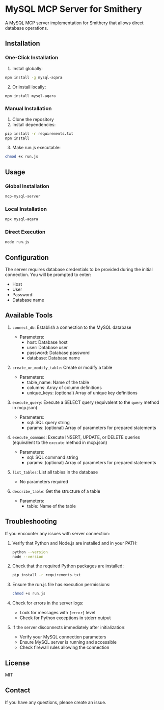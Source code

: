 # MySQL MCP Server for Smithery

A MySQL MCP server implementation for Smithery that allows direct database operations.

## Installation

### One-Click Installation

1. Install globally:
```bash
npm install -g mysql-aqara
```

2. Or install locally:
```bash
npm install mysql-aqara
```

### Manual Installation

1. Clone the repository
2. Install dependencies:
```bash
pip install -r requirements.txt
npm install
```
3. Make run.js executable:
```bash
chmod +x run.js
```

## Usage

### Global Installation
```bash
mcp-mysql-server
```

### Local Installation
```bash
npx mysql-aqara
```

### Direct Execution
```bash
node run.js
```

## Configuration

The server requires database credentials to be provided during the initial connection. You will be prompted to enter:
- Host
- User
- Password
- Database name

## Available Tools

1. `connect_db`: Establish a connection to the MySQL database
   - Parameters:
     - host: Database host
     - user: Database user
     - password: Database password
     - database: Database name

2. `create_or_modify_table`: Create or modify a table
   - Parameters:
     - table_name: Name of the table
     - columns: Array of column definitions
     - unique_keys: (optional) Array of unique key definitions

3. `execute_query`: Execute a SELECT query (equivalent to the `query` method in mcp.json)
   - Parameters:
     - sql: SQL query string
     - params: (optional) Array of parameters for prepared statements

4. `execute_command`: Execute INSERT, UPDATE, or DELETE queries (equivalent to the `execute` method in mcp.json)
   - Parameters:
     - sql: SQL command string
     - params: (optional) Array of parameters for prepared statements

5. `list_tables`: List all tables in the database
   - No parameters required

6. `describe_table`: Get the structure of a table
   - Parameters:
     - table: Name of the table

## Troubleshooting

If you encounter any issues with server connection:

1. Verify that Python and Node.js are installed and in your PATH:
   ```bash
   python --version
   node --version
   ```

2. Check that the required Python packages are installed:
   ```bash
   pip install -r requirements.txt
   ```

3. Ensure the run.js file has execution permissions:
   ```bash
   chmod +x run.js
   ```

4. Check for errors in the server logs:
   - Look for messages with `[error]` level
   - Check for Python exceptions in stderr output

5. If the server disconnects immediately after initialization:
   - Verify your MySQL connection parameters
   - Ensure MySQL server is running and accessible
   - Check firewall rules allowing the connection

## License

MIT

## Contact

If you have any questions, please create an issue. 